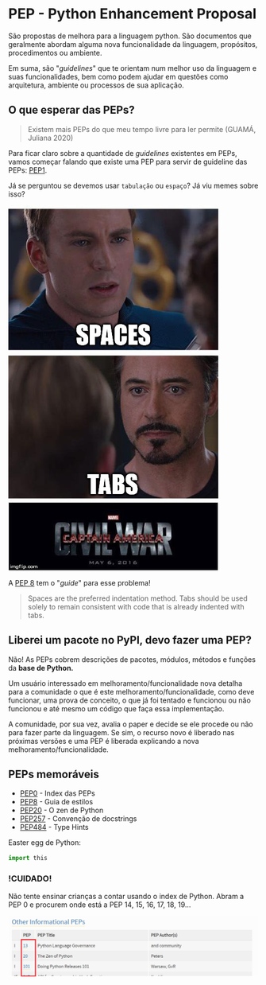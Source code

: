 # PEP - Python Enhancement Proposal

São propostas de melhora para a linguagem python. São documentos que geralmente abordam alguma nova funcionalidade da linguagem, propósitos, procedimentos ou ambiente.

Em suma, são "_guidelines_" que te orientam num melhor uso da linguagem e suas funcionalidades, bem como podem ajudar em questões como arquitetura, ambiente ou processos de sua aplicação.

## O que esperar das PEPs?

> Existem mais PEPs do que meu tempo livre para ler permite (GUAMÁ, Juliana 2020)

Para ficar claro sobre a quantidade de _guidelines_ existentes em PEPs, vamos começar falando que existe uma PEP para servir de guideline das PEPs: [PEP1](https://www.python.org/dev/peps/pep-0001/).

Já se perguntou se devemos usar `tabulação` ou `espaço`? Já viu memes sobre isso?

![img](images/tab_spaces_civil_war.jpg)

A [PEP 8](https://www.python.org/dev/peps/pep-0008/#tabs-or-spaces) tem o "_guide_" para esse problema!

> Spaces are the preferred indentation method.
> Tabs should be used solely to remain consistent with code that is already indented with tabs.

## Liberei um pacote no PyPI, devo fazer uma PEP?

Não! As PEPs cobrem descrições de pacotes, módulos, métodos e funções da **base de Python.**

Um usuário interessado em melhoramento/funcionalidade nova detalha para a comunidade o que é este melhoramento/funcionalidade, como deve funcionar, uma prova de conceito, o que já foi tentado e funcionou ou não funcionou e até mesmo um código que faça essa implementação.

A comunidade, por sua vez, avalia o paper e decide se ele procede ou não para fazer parte da linguagem. Se sim, o recurso novo é liberado nas próximas versões e uma PEP é liberada explicando a nova melhoramento/funcionalidade.

## PEPs memoráveis

* [PEP0](https://www.python.org/dev/peps/) - Index das PEPs
* [PEP8](https://www.python.org/dev/peps/pep-0008/) - Guia de estilos
* [PEP20](https://www.python.org/dev/peps/pep-0020/) - O zen de Python
* [PEP257](https://www.python.org/dev/peps/pep-0257/) - Convenção de docstrings
* [PEP484](https://www.python.org/dev/peps/pep-0484/) - Type Hints

Easter egg de Python:

```python
import this
```

### !CUIDADO!

Não tente ensinar crianças a contar usando o index de Python. Abram a PEP 0 e procurem onde está a PEP 14, 15, 16, 17, 18, 19...

![img](images/python_index.png)

